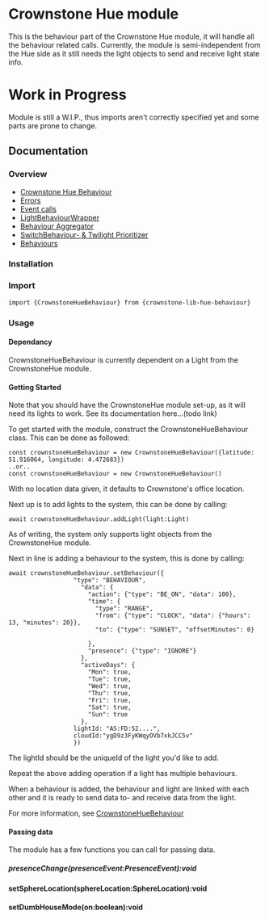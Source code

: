 # Crownstone Hue module
This is the behaviour part of the Crownstone Hue module, it will handle all the behaviour related calls. Currently, the module is semi-independent from the Hue side as it still needs the light objects to send and receive light state info.
# Work in Progress
Module is still a W.I.P., thus imports aren't correctly specified yet and some parts are prone to change.

## Documentation
### Overview 
 - [Crownstone Hue Behaviour](/documentation/CrownstoneHueBehaviour.md) 
 - [Errors](/documentation/Errors.md)
 - [Event calls](/documentation/EventCalls.md) 
 - [LightBehaviourWrapper](/documentation/LightBehaviourWrapper.md)
 - [Behaviour Aggregator](/documentation/BehaviourAggregator.md)
 - [SwitchBehaviour- & Twilight Prioritizer](/documentation/Prioritizer.md)
 - [Behaviours](/documentation/Behaviours.md)

### Installation

### Import
```import {CrownstoneHueBehaviour} from {crownstone-lib-hue-behaviour}```

### Usage
#### Dependancy
CrownstoneHueBehaviour is currently dependent on a Light from the CrownstoneHue module. 

#### Getting Started 
Note that you should have the CrownstoneHue module set-up, as it will need its lights to work. See its documentation here...(todo link)

To get started with the module, construct the CrownstoneHueBehaviour class. This can be done as followed:
```
const crownstoneHueBehaviour = new CrownstoneHueBehaviour({latitude: 51.916064, longitude: 4.472683})  
..or..
const crownstoneHueBehaviour = new CrownstoneHueBehaviour()  
```
With no location data given, it defaults to Crownstone's office location.

Next up is to add lights to the system, this can be done by calling:
```
await crownstoneHueBehaviour.addLight(light:Light)
```
As of writing, the system only supports light objects from the CrownstoneHue module.

Next in line is adding a behaviour to the system, this is done by calling:
```
await crownstoneHueBehaviour.setBehaviour({
				  "type": "BEHAVIOUR",
                    "data": {
                      "action": {"type": "BE_ON", "data": 100},
                      "time": {
                        "type": "RANGE",
                        "from": {"type": "CLOCK", "data": {"hours": 13, "minutes": 20}},
                        "to": {"type": "SUNSET", "offsetMinutes": 0}
                  
                      },
                      "presence": {"type": "IGNORE"}
                    },
                    "activeDays": {
                      "Mon": true,
                      "Tue": true,
                      "Wed": true,
                      "Thu": true,
                      "Fri": true,
                      "Sat": true,
                      "Sun": true
                    },
				  lightId: "AS:FD:52....",
				  cloudId:"ygD9z3FyKWqyOVb7xkJCC5v"
				  })
```
The lightId should be the uniqueId of the light you'd like to add.

Repeat the above adding operation if a light has multiple behaviours.


When a behaviour is added, the behaviour and light are linked with each other and it is ready to send data to- and receive data from the light.

For more information, see [CrownstoneHueBehaviour](/documentation/CrownstoneHueBehaviour.md)

#### Passing data
The module has a few functions you can call for passing data.

##### presenceChange(presenceEvent:PresenceEvent):void

#### setSphereLocation(sphereLocation:SphereLocation):void

#### setDumbHouseMode(on:boolean):void


 


